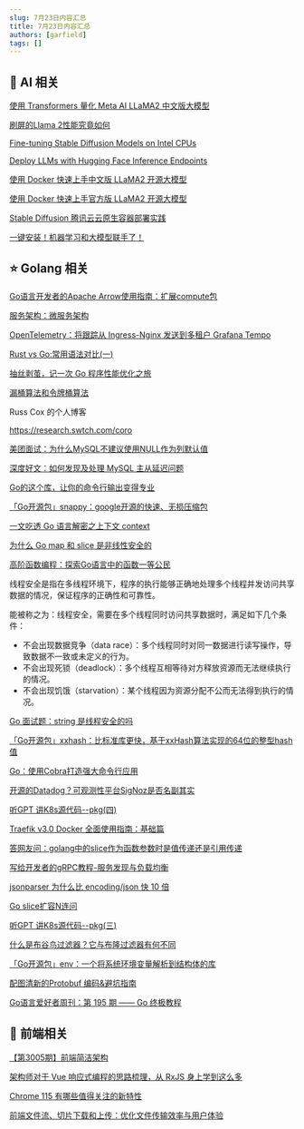 ```yaml
---
slug: 7月23日内容汇总
title: 7月23日内容汇总
authors: [garfield]
tags: []
---
```


## 🌟 AI 相关

[使用 Transformers 量化 Meta AI LLaMA2 中文版大模型](https://mp.weixin.qq.com/s/Fo26NbtK8wFiHEGP0nhzuQ)

[刷屏的Llama 2性能究竟如何](https://mp.weixin.qq.com/s/tYFP5b58WbMlP_M316mhNA)

[Fine-tuning Stable Diffusion Models on Intel CPUs](https://huggingface.co/blog/stable-diffusion-finetuning-intel)

[Deploy LLMs with Hugging Face Inference Endpoints](https://huggingface.co/blog/inference-endpoints-llm)

[使用 Docker 快速上手中文版 LLaMA2 开源大模型](https://mp.weixin.qq.com/s/9cTNa_oya2Zj9YdDYodCvw)

[使用 Docker 快速上手官方版 LLaMA2 开源大模型](https://mp.weixin.qq.com/s/NJ1JXkAK9LTSuor0mxtz1A)

[Stable Diffusion 腾讯云云原生容器部署实践](https://mp.weixin.qq.com/s/gWCiZhHAniCzj4X2tbGPag)

[一键安装！机器学习和大模型联手了！](https://mp.weixin.qq.com/s/J1ZfSC_eUX8D_al6L_QfoA)

## ⭐️ Golang 相关

[Go语言开发者的Apache Arrow使用指南：扩展compute包](https://mp.weixin.qq.com/s/xBpA36wpmbO85LIHlaTXBg)

[服务架构：微服务架构](https://mp.weixin.qq.com/s/dOw25R2xihr0M3T27fYUSA)

[OpenTelemetry：将跟踪从 Ingress-Nginx 发送到多租户 Grafana Tempo](https://mp.weixin.qq.com/s/Wbk2gGLTwaBlrfytye565w)

[Rust vs Go:常用语法对比(一)](https://mp.weixin.qq.com/s/ES8RBASjUdCrsvV3ErceGg)

[抽丝剥茧，记一次 Go 程序性能优化之旅](https://mp.weixin.qq.com/s/rkj59gAfTcF9uI3sbUExpA)

[漏桶算法和令牌桶算法](https://mp.weixin.qq.com/s/Tv_i02csSoQVMj-_EDPECQ)

Russ Cox 的个人博客

https://research.swtch.com/coro

[美团面试：为什么MySQL不建议使用NULL作为列默认值](https://mp.weixin.qq.com/s/XAO048ZQljPXrTsmSr01LA)

[深度好文：如何发现及处理 MySQL 主从延迟问题](https://mp.weixin.qq.com/s/Ca0qleA9XFqf1y3BiW8PfQ)

[Go的这个库，让你的命令行输出变得专业](https://mp.weixin.qq.com/s/4VfTjWQwNO-tlxYbUOrWZw)

[「Go开源包」snappy：google开源的快速、无损压缩包](https://mp.weixin.qq.com/s/ie7LqXZQOUX0Bfn4QhHzLA)

[一文吃透 Go 语言解密之上下文 context](https://mp.weixin.qq.com/s/A03G3_kCvVFN3TxB-92GVw)

[为什么 Go map 和 slice 是非线性安全的](https://mp.weixin.qq.com/s/TzHvDdtfp0FZ9y1ndqeCRw)

[高阶函数编程：探索Go语言中的函数一等公民](https://mp.weixin.qq.com/s/sJeXoxTSh7M9azpsbsr1rQ)

线程安全是指在多线程环境下，程序的执行能够正确地处理多个线程并发访问共享数据的情况，保证程序的正确性和可靠性。

能被称之为：线程安全，需要在多个线程同时访问共享数据时，满足如下几个条件：

- 不会出现数据竞争（data race）：多个线程同时对同一数据进行读写操作，导致数据不一致或未定义的行为。
- 不会出现死锁（deadlock）：多个线程互相等待对方释放资源而无法继续执行的情况。
- 不会出现饥饿（starvation）：某个线程因为资源分配不公而无法得到执行的情况。

[Go 面试题：string 是线程安全的吗](https://mp.weixin.qq.com/s/4pPpHRWflkkvqrf-FlXztg)

[「Go开源包」xxhash：比标准库更快，基于xxHash算法实现的64位的整型hash值](https://mp.weixin.qq.com/s/Vkx8zzm1SjIl4IXLib3xkQ)

[Go：使用Cobra打造强大命令行应用](https://mp.weixin.qq.com/s/im8JZV3bL9WVOn7VgArmhw)

[开源的Datadog？可观测性平台SigNoz是否名副其实](https://mp.weixin.qq.com/s/LZ6jV_TYKnCjr8_zgTHKJg)

[听GPT 讲K8s源代码--pkg(四)](https://mp.weixin.qq.com/s/w2owjYgm5VoL4siohnsyMQ)

[Traefik v3.0 Docker 全面使用指南：基础篇](https://mp.weixin.qq.com/s/nVqW_UtAUE377O01wo95gg)

[答网友问：golang中的slice作为函数参数时是值传递还是引用传递](https://mp.weixin.qq.com/s/oettru3CV_Cjqv5GEOmcMw)

[写给开发者的gRPC教程-服务发现与负载均衡](https://mp.weixin.qq.com/s/iptZLaGFLd1rDedclQUMFg)

[jsonparser 为什么比 encoding/json 快 10 倍](https://mp.weixin.qq.com/s/_9HNAqnUhi76LbBxU1n_qw)

[Go slice扩容N连问](https://mp.weixin.qq.com/s/58TBY1goPUWOEhkvxuG9TA)

[听GPT 讲K8s源代码--pkg(三)](https://mp.weixin.qq.com/s/k5AfvapTBcEOMU6p2d_8cQ)

[什么是布谷鸟过滤器？它与布隆过滤器有何不同](https://mp.weixin.qq.com/s/0d1wiY4QLz8yhPPsdhg8QQ)

[「Go开源包」env：一个将系统环境变量解析到结构体的库](https://mp.weixin.qq.com/s/xt0v6snX6y5jaOy1IniwVw)

[配图清新的Protobuf 编码&避坑指南](https://mp.weixin.qq.com/s/YJp2jxuBwwbPBaMWlDZG9g)

[Go语言爱好者周刊：第 195 期 —— Go 终极教程](https://mp.weixin.qq.com/s/B9qTA0ZqViuL4KB-GX-M_w)

## 📒 前端相关

[【第3005期】前端简洁架构](https://mp.weixin.qq.com/s/OQ_ySD-N4j0hyaWouvF8Sw)

[架构师对于 Vue 响应式编程的思路梳理，从 RxJS 身上学到这么多](https://mp.weixin.qq.com/s/uYb6kjc0MTMbAE3jGmNfYA)

[Chrome 115 有哪些值得关注的新特性](https://mp.weixin.qq.com/s/2-4wqjdn32sKig1UFoKOJA)

[前端文件流、切片下载和上传：优化文件传输效率与用户体验](https://mp.weixin.qq.com/s/Caa0gyX5kYnZvSjesQRv0Q)
